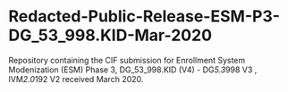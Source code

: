 # Redacted-Public-Release-ESM-P3-DG_53_998.KID-Mar-2020
Repository containing the CIF submission for Enrollment System Modenization (ESM) Phase 3, DG_53_998.KID (V4) - DG*5.3*998 V3 , IVM*2.0*192 V2 received March 2020.
